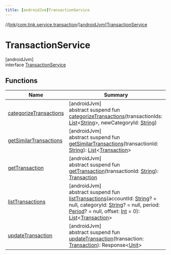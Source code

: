 ```yaml
---
title: [androidJvm]TransactionService
---
```

//[link](../../../index.html)/[com.tink.service.transaction](../index.html)/[[androidJvm]TransactionService](index.html)



# TransactionService



[androidJvm]\
interface [TransactionService](index.html)



## Functions


| Name | Summary |
|---|---|
| [categorizeTransactions](categorize-transactions.html) | [androidJvm]<br>abstract suspend fun [categorizeTransactions](categorize-transactions.html)(transactionIds: [List](https://kotlinlang.org/api/latest/jvm/stdlib/kotlin.collections/-list/index.html)&lt;[String](https://kotlinlang.org/api/latest/jvm/stdlib/kotlin/-string/index.html)&gt;, newCategoryId: [String](https://kotlinlang.org/api/latest/jvm/stdlib/kotlin/-string/index.html)) |
| [getSimilarTransactions](get-similar-transactions.html) | [androidJvm]<br>abstract suspend fun [getSimilarTransactions](get-similar-transactions.html)(transactionId: [String](https://kotlinlang.org/api/latest/jvm/stdlib/kotlin/-string/index.html)): [List](https://kotlinlang.org/api/latest/jvm/stdlib/kotlin.collections/-list/index.html)&lt;[Transaction](../../com.tink.model.transaction/[android-jvm]-transaction/index.html)&gt; |
| [getTransaction](get-transaction.html) | [androidJvm]<br>abstract suspend fun [getTransaction](get-transaction.html)(transactionId: [String](https://kotlinlang.org/api/latest/jvm/stdlib/kotlin/-string/index.html)): [Transaction](../../com.tink.model.transaction/[android-jvm]-transaction/index.html) |
| [listTransactions](list-transactions.html) | [androidJvm]<br>abstract suspend fun [listTransactions](list-transactions.html)(accountId: [String](https://kotlinlang.org/api/latest/jvm/stdlib/kotlin/-string/index.html)? = null, categoryId: [String](https://kotlinlang.org/api/latest/jvm/stdlib/kotlin/-string/index.html)? = null, period: [Period](../../com.tink.model.time/[android-jvm]-period/index.html)? = null, offset: [Int](https://kotlinlang.org/api/latest/jvm/stdlib/kotlin/-int/index.html) = 0): [List](https://kotlinlang.org/api/latest/jvm/stdlib/kotlin.collections/-list/index.html)&lt;[Transaction](../../com.tink.model.transaction/[android-jvm]-transaction/index.html)&gt; |
| [updateTransaction](update-transaction.html) | [androidJvm]<br>abstract suspend fun [updateTransaction](update-transaction.html)(transaction: [Transaction](../../com.tink.model.transaction/[android-jvm]-transaction/index.html)): Response&lt;[Unit](https://kotlinlang.org/api/latest/jvm/stdlib/kotlin/-unit/index.html)&gt; |

